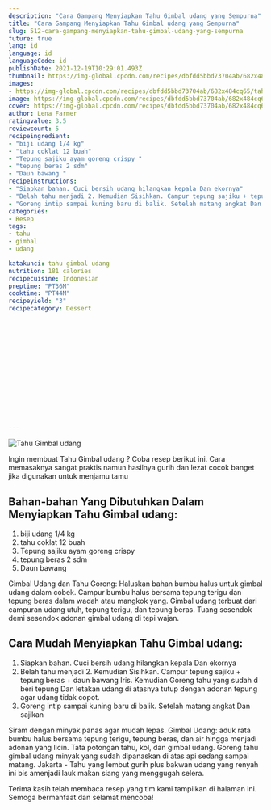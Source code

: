 ```yaml
---
description: "Cara Gampang Menyiapkan Tahu Gimbal udang yang Sempurna"
title: "Cara Gampang Menyiapkan Tahu Gimbal udang yang Sempurna"
slug: 512-cara-gampang-menyiapkan-tahu-gimbal-udang-yang-sempurna
future: true
lang: id
language: id
languageCode: id
publishDate: 2021-12-19T10:29:01.493Z 
thumbnail: https://img-global.cpcdn.com/recipes/dbfdd5bbd73704ab/682x484cq65/tahu-gimbal-udang-foto-resep-utama.png
images:
- https://img-global.cpcdn.com/recipes/dbfdd5bbd73704ab/682x484cq65/tahu-gimbal-udang-foto-resep-utama.png
image: https://img-global.cpcdn.com/recipes/dbfdd5bbd73704ab/682x484cq65/tahu-gimbal-udang-foto-resep-utama.png
cover: https://img-global.cpcdn.com/recipes/dbfdd5bbd73704ab/682x484cq65/tahu-gimbal-udang-foto-resep-utama.png
author: Lena Farmer
ratingvalue: 3.5
reviewcount: 5
recipeingredient:
- "biji udang 1/4 kg"
- "tahu coklat 12 buah"
- "Tepung sajiku ayam goreng crispy "
- "tepung beras 2 sdm"
- "Daun bawang "
recipeinstructions:
- "Siapkan bahan. Cuci bersih udang hilangkan kepala Dan ekornya"
- "Belah tahu menjadi 2. Kemudian Sisihkan. Campur tepung sajiku + tepung beras + daun bawang Iris. Kemudian Goreng tahu yang sudah d beri tepung Dan letakan udang di atasnya tutup dengan adonan tepung agar udang tidak copot."
- "Goreng intip sampai kuning baru di balik. Setelah matang angkat Dan sajikan"
categories:
- Resep
tags:
- tahu
- gimbal
- udang

katakunci: tahu gimbal udang 
nutrition: 181 calories
recipecuisine: Indonesian
preptime: "PT36M"
cooktime: "PT44M"
recipeyield: "3"
recipecategory: Dessert


     
    
    
    
    
    
    
    
    
    
    
      
    
---
```



![Tahu Gimbal udang](https://img-global.cpcdn.com/recipes/dbfdd5bbd73704ab/682x484cq65/tahu-gimbal-udang-foto-resep-utama.png)

Ingin membuat Tahu Gimbal udang ? Coba resep berikut ini. Cara memasaknya sangat praktis namun hasilnya gurih dan lezat cocok banget jika digunakan untuk menjamu tamu

<!--inarticleads1-->

## Bahan-bahan Yang Dibutuhkan Dalam Menyiapkan Tahu Gimbal udang:

1. biji udang 1/4 kg
1. tahu coklat 12 buah
1. Tepung sajiku ayam goreng crispy 
1. tepung beras 2 sdm
1. Daun bawang 

Gimbal Udang dan Tahu Goreng: Haluskan bahan bumbu halus untuk gimbal udang dalam cobek. Campur bumbu halus bersama tepung terigu dan tepung beras dalam wadah atau mangkok yang. Gimbal udang terbuat dari campuran udang utuh, tepung terigu, dan tepung beras. Tuang sesendok demi sesendok adonan gimbal udang di tepi wajan. 

<!--inarticleads2-->

## Cara Mudah Menyiapkan Tahu Gimbal udang:

1. Siapkan bahan. Cuci bersih udang hilangkan kepala Dan ekornya
1. Belah tahu menjadi 2. Kemudian Sisihkan. Campur tepung sajiku + tepung beras + daun bawang Iris. Kemudian Goreng tahu yang sudah d beri tepung Dan letakan udang di atasnya tutup dengan adonan tepung agar udang tidak copot.
1. Goreng intip sampai kuning baru di balik. Setelah matang angkat Dan sajikan


Siram dengan minyak panas agar mudah lepas. Gimbal Udang: aduk rata bumbu halus bersama tepung terigu, tepung beras, dan air hingga menjadi adonan yang licin. Tata potongan tahu, kol, dan gimbal udang. Goreng tahu gimbal udang minyak yang sudah dipanaskan di atas api sedang sampai matang. Jakarta - Tahu yang lembut gurih plus bakwan udang yang renyah ini bis amenjadi lauk makan siang yang menggugah selera. 

Terima kasih telah membaca resep yang tim kami tampilkan di halaman ini. Semoga bermanfaat dan selamat mencoba!
